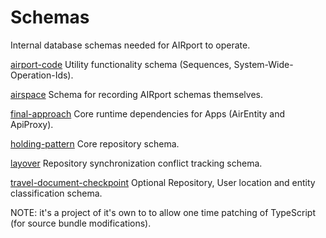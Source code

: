 # Schemas
Internal database schemas needed for AIRport to operate.

[airport-code](./airport-code)
Utility functionality schema (Sequences, System-Wide-Operation-Ids).

[airspace](./airspace)
Schema for recording AIRport schemas themselves.

[final-approach](./final-approach)
Core runtime dependencies for Apps (AirEntity and ApiProxy).

[holding-pattern](./holding-pattern)
Core repository schema.

[layover](./layover)
Repository synchronization conflict tracking schema.

[travel-document-checkpoint](./travel-document-checkpoint)
Optional Repository, User location and entity classification schema.

NOTE: it's a project of it's own to to allow one time patching of TypeScript
(for source bundle modifications).